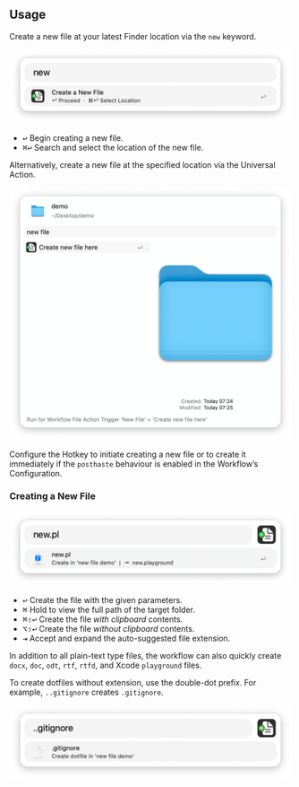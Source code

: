 ## Usage

Create a new file at your latest Finder location via the `new` keyword.

![Showing keyword to create new file](images/keyword.png)

* <kbd>↩</kbd> Begin creating a new file.
* <kbd>⌘</kbd><kbd>↩</kbd> Search and select the location of the new file.

Alternatively, create a new file at the specified location via the Universal Action.

![Universal Action to create file](images/ua.png)

Configure the Hotkey to initiate creating a new file or to create it immediately if the `posthaste` behaviour is enabled in the Workflow’s Configuration.

### Creating a New File

![Typing new file name](images/file-name.png)

* <kbd>↩</kbd> Create the file with the given parameters.
* <kbd>⌘</kbd> Hold to view the full path of the target folder.
* <kbd>⌘</kbd><kbd>⇧</kbd><kbd>↩</kbd> Create the file *with clipboard* contents.
* <kbd>⌥</kbd><kbd>⇧</kbd><kbd>↩</kbd> Create the file *without clipboard* contents.
* <kbd>⇥</kbd> Accept and expand the auto-suggested file extension.

In addition to all plain-text type files, the workflow can also quickly create `docx`, `doc`, `odt`, `rtf`, `rtfd`, and Xcode `playground` files.

To create dotfiles without extension, use the double-dot prefix. For example, `..gitignore` creates `.gitignore`.

![Creating new file with dot prefix](images/dotfile.png)
